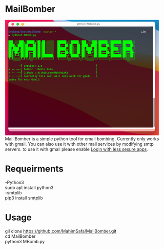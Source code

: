 # MailBomber
<img src=https://github.com/MahimSafa/MailBomber/raw/master/ebomb.png></img>
Mail Bomber is a simple python tool for email bombing. Currently only works with gmail. You can also use it with other mail services by modifying smtp servers.
to use it with gmail please enable <a href=https://myaccount.google.com/lesssecureapps> Login with less sesure apps</a>.
# Requeirments 
 -Python3 </br>
  sudo apt install python3 </br>
 -smtplib</br>
  pip3 install smtplib</br>
# Usage
 gil clone https://github.com/MahimSafa/MailBomber.git</br>
 cd MailBomber</br>
 python3 MBomb.py

